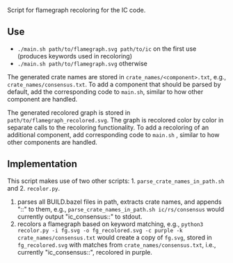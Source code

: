 Script for flamegraph recoloring for the IC code.

## Use
- `./main.sh path/to/flamegraph.svg path/to/ic` on the first use (produces keywords used in recoloring)
- `./main.sh path/to/flamegraph.svg` otherwise

The generated crate names are stored in `crate_names/<component>.txt`, e.g., `crate_names/consensus.txt`.
To add a component that should be parsed by default, add the corresponding code to `main.sh`, similar
to how other component are handled.

The generated recolored graph is stored in `path/to/flamegraph_recolored.svg`.
The graph is recolored color by color in separate calls to the recoloring functionality.
To add a recoloring of an additional component, add corresponding code to `main.sh` , similar
to how other components are handled.

## Implementation

This script makes use of two other scripts: 1. `parse_crate_names_in_path.sh` and 2. `recolor.py`.
1) parses all BUILD.bazel files in path, extracts crate names, and appends "::" to them, e.g.,
   `parse_crate_names_in_path.sh ic/rs/consensus` would currently output "ic_consensus::" to stdout.
2) recolors a flamegraph based on keyword matching, e.g.,
   `python3 recolor.py -i fg.svg -o fg_recolored.svg -c purple -k crate_names/consensus.txt`
   would create a copy of `fg.svg`, stored in `fg_recolored.svg` with matches from
   `crate_names/consensus.txt`, i.e., currently "ic_consensus::", recolored in purple.